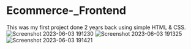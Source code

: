 # Ecommerce-_Frontend
This was my first project done 2 years back using simple HTML &amp; CSS.
![Screenshot 2023-06-03 191230](https://github.com/Rijan25/Ecommerce-_Frontend/assets/117513224/3fefe6ce-e2df-483e-bab3-f8706e8fc5a7)
![Screenshot 2023-06-03 191325](https://github.com/Rijan25/Ecommerce-_Frontend/assets/117513224/0b8d71af-c286-436e-ae05-b8ba6e30bcb1)
![Screenshot 2023-06-03 191421](https://github.com/Rijan25/Ecommerce-_Frontend/assets/117513224/5facc96f-7d32-493b-ab17-3646b6e72caf)
